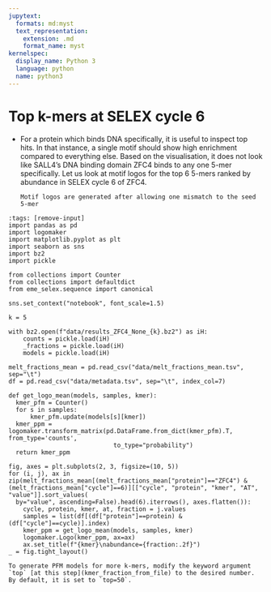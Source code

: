 ```yaml
---
jupytext:
  formats: md:myst
  text_representation:
    extension: .md
    format_name: myst
kernelspec:
  display_name: Python 3
  language: python
  name: python3
---
```


# Top k-mers at SELEX cycle 6

- For a protein which binds DNA specifically, it is useful to inspect top hits. In that instance, a single motif should show high enrichment compared to everything else. Based on the visualisation, it does not look like SALL4’s DNA binding domain ZFC4 binds to any one 5-mer specifically. Let us look at motif logos for the top 6 5-mers ranked by abundance in SELEX cycle 6 of ZFC4.

    ```{attention}
    Motif logos are generated after allowing one mismatch to the seed 5-mer
    ```

```{code-cell} ipython3
:tags: [remove-input]
import pandas as pd
import logomaker
import matplotlib.pyplot as plt
import seaborn as sns
import bz2
import pickle

from collections import Counter
from collections import defaultdict
from eme_selex.sequence import canonical

sns.set_context("notebook", font_scale=1.5)

k = 5

with bz2.open(f"data/results_ZFC4_None_{k}.bz2") as iH:
    counts = pickle.load(iH)
    _fractions = pickle.load(iH)
    models = pickle.load(iH)

melt_fractions_mean = pd.read_csv("data/melt_fractions_mean.tsv", sep="\t")
df = pd.read_csv("data/metadata.tsv", sep="\t", index_col=7)

def get_logo_mean(models, samples, kmer):
  kmer_pfm = Counter()
  for s in samples:
      kmer_pfm.update(models[s][kmer])
  kmer_ppm = logomaker.transform_matrix(pd.DataFrame.from_dict(kmer_pfm).T, from_type='counts',
                             to_type="probability")
  return kmer_ppm

fig, axes = plt.subplots(2, 3, figsize=(10, 5))
for (i, j), ax in zip(melt_fractions_mean[(melt_fractions_mean["protein"]=="ZFC4") & (melt_fractions_mean["cycle"]==6)][["cycle", "protein", "kmer", "AT", "value"]].sort_values(
  by="value", ascending=False).head(6).iterrows(), axes.flatten()):
    cycle, protein, kmer, at, fraction = j.values
    samples = list(df[(df["protein"]==protein) & (df["cycle"]==cycle)].index)    
    kmer_ppm = get_logo_mean(models, samples, kmer)
    logomaker.Logo(kmer_ppm, ax=ax)
    ax.set_title(f"{kmer}\nabundance={fraction:.2f}")
_ = fig.tight_layout()
```

```{hint}
To generate PFM models for more k-mers, modify the keyword argument `top` [at this step](kmer_fraction_from_file) to the desired number. By default, it is set to `top=50`.
```
